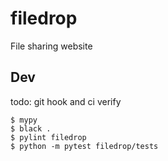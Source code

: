 # filedrop
File sharing website

## Dev

todo: git hook and ci verify

```
$ mypy
$ black .
$ pylint filedrop
$ python -m pytest filedrop/tests
```